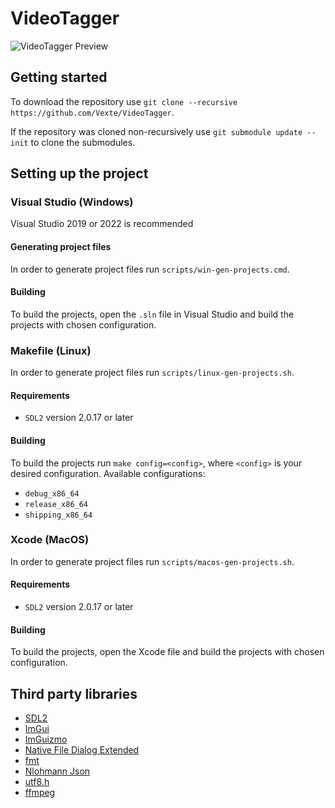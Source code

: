 # VideoTagger
![VideoTagger Preview](https://github.com/Vexte/VideoTagger/resources/images/preview.png?raw=true)

## Getting started
To download the repository use `git clone --recursive https://github.com/Vexte/VideoTagger`.

If the repository was cloned non-recursively use `git submodule update --init` to clone the submodules.


## Setting up the project
### Visual Studio (Windows)
Visual Studio 2019 or 2022 is recommended
#### Generating project files
In order to generate project files run `scripts/win-gen-projects.cmd`.
#### Building
To build the projects, open the `.sln` file in Visual Studio and build the projects with chosen configuration.

### Makefile (Linux)
In order to generate project files run `scripts/linux-gen-projects.sh`.
#### Requirements
- `SDL2` version 2.0.17 or later
#### Building
To build the projects run `make config=<config>`, where `<config>` is your desired configuration. Available configurations:
- `debug_x86_64`
- `release_x86_64`
- `shipping_x86_64`

### Xcode (MacOS)
In order to generate project files run `scripts/macos-gen-projects.sh`.
#### Requirements
- `SDL2` version 2.0.17 or later
#### Building
To build the projects, open the Xcode file and build the projects with chosen configuration.


## Third party libraries
- [SDL2](https://github.com/libsdl-org/SDL)
- [ImGui](https://github.com/ocornut/imgui)
- [ImGuizmo](https://github.com/CedricGuillemet/ImGuizmo)
- [Native File Dialog Extended](https://github.com/btzy/nativefiledialog-extended/tree/master)
- [fmt](https://github.com/fmtlib/fmt)
- [Nlohmann Json](https://github.com/nlohmann/json)
- [utf8.h](https://github.com/sheredom/utf8.h)
- [ffmpeg](https://ffmpeg.org/)